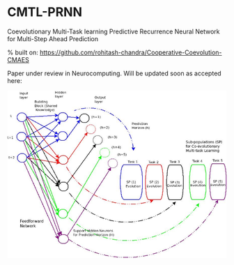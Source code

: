 # CMTL-PRNN
Coevolutionary Multi-Task learning Predictive Recurrence Neural Network for Multi-Step Ahead Prediction
 

% built on: https://github.com/rohitash-chandra/Cooperative-Coevolution-CMAES


Paper under review in Neurocomputing. Will be updated soon as accepted here:

![alt tag](https://github.com/rohitash-chandra/CMTL-PRNN/blob/master/MTSubpop.jpeg)
